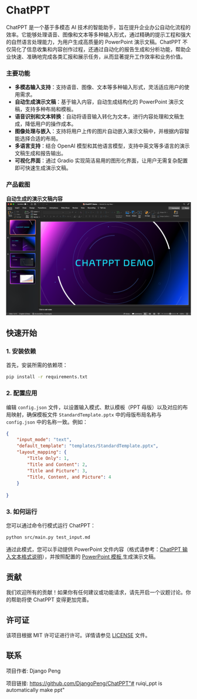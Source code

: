 # ChatPPT

ChatPPT 是一个基于多模态 AI 技术的智能助手，旨在提升企业办公自动化流程的效率。它能够处理语音、图像和文本等多种输入形式，通过精确的提示工程和强大的自然语言处理能力，为用户生成高质量的 PowerPoint 演示文稿。ChatPPT 不仅简化了信息收集和内容创作过程，还通过自动化的报告生成和分析功能，帮助企业快速、准确地完成各类汇报和展示任务，从而显著提升工作效率和业务价值。

### 主要功能

- **多模态输入支持**：支持语音、图像、文本等多种输入形式，灵活适应用户的使用需求。
- **自动生成演示文稿**：基于输入内容，自动生成结构化的 PowerPoint 演示文稿，支持多种布局和模板。
- **语音识别和文本转换**：自动将语音输入转化为文本，进行内容处理和文稿生成，降低用户的操作成本。
- **图像处理与嵌入**：支持将用户上传的图片自动嵌入演示文稿中，并根据内容智能选择合适的布局。
- **多语言支持**：结合 OpenAI 模型和其他语言模型，支持中英文等多语言的演示文稿生成和报告输出。
- **可视化界面**：通过 Gradio 实现简洁易用的图形化界面，让用户无需复杂配置即可快速生成演示文稿。

### 产品截图

**自动生成的演示文稿内容**
![chatppt_presentation_demo](images/chatppt_presentation_demo.png)

## 快速开始

### 1. 安装依赖

首先，安装所需的依赖项：

```sh
pip install -r requirements.txt
```

### 2. 配置应用

编辑 `config.json` 文件，以设置输入模式、默认模板（PPT 母版）以及对应的布局映射，确保模板文件 `StandardTemplate.pptx` 中的母版布局名称与 `config.json` 中的名称一致。例如：

```json
{
    "input_mode": "text",
    "default_template": "templates/StandardTemplate.pptx",
    "layout_mapping": {
        "Title Only": 1,
        "Title and Content": 2,
        "Title and Picture": 3,
        "Title, Content, and Picture": 4
    }

}
```

### 3. 如何运行

您可以通过命令行模式运行 ChatPPT：

```sh
python src/main.py test_input.md
```

通过此模式，您可以手动提供 PowerPoint 文件内容（格式请参考：[ChatPPT 输入文本格式说明](docs/ppt_input_format.md)），并按照配置的 [PowerPoint 模板](templates/StandardTemplate.pptx),生成演示文稿。

## 贡献

我们欢迎所有的贡献！如果你有任何建议或功能请求，请先开启一个议题讨论。你的帮助将使 ChatPPT 变得更加完善。

## 许可证

该项目根据 MIT 许可证进行许可。详情请参见 [LICENSE](LICENSE) 文件。

## 联系

项目作者: Django Peng

项目链接: https://github.com/DjangoPeng/ChatPPT"# ruiqi_ppt is automatically make ppt" 
